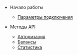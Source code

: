 - Начало работы

    - [Параметры подключения](index.md)

- Методы API

    - [Авторизация](authorization.md)
    - [Балансы](balances.md)
    - [Статистика](statistics.md)
